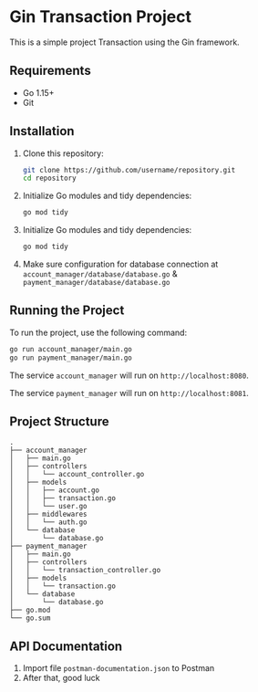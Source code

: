 # Gin Transaction Project

This is a simple project Transaction using the Gin framework.

## Requirements

- Go 1.15+
- Git

## Installation

1. Clone this repository:
   ```sh
   git clone https://github.com/username/repository.git
   cd repository
   ```

2. Initialize Go modules and tidy dependencies:
   ```sh
   go mod tidy
   ```
3. Initialize Go modules and tidy dependencies:
    ```sh
    go mod tidy
    ```

4. Make sure configuration for database connection at `account_manager/database/database.go` & `payment_manager/database/database.go`

## Running the Project

To run the project, use the following command:

```sh
go run account_manager/main.go
go run payment_manager/main.go
```

The service `account_manager` will run on `http://localhost:8080`.

The service `payment_manager` will run on `http://localhost:8081`.

## Project Structure

```
.
├── account_manager
│   ├── main.go
│   ├── controllers
│   │   └── account_controller.go
│   ├── models
│   │   ├── account.go
│   │   ├── transaction.go
│   │   └── user.go
│   ├── middlewares
│   │   └── auth.go
│   └── database
│       └── database.go
├── payment_manager
│   ├── main.go
│   ├── controllers
│   │   └── transaction_controller.go
│   ├── models
│   │   └── transaction.go
│   └── database
│       └── database.go
├── go.mod
└── go.sum

```

## API Documentation

1. Import file `postman-documentation.json` to Postman
2. After that, good luck
